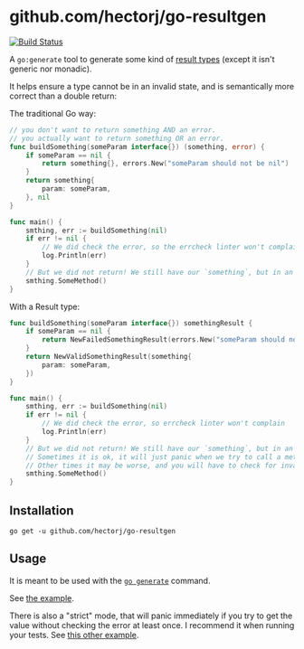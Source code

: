# github.com/hectorj/go-resultgen

[![Build Status](https://travis-ci.org/hectorj/go-resultgen.svg?branch=master)](https://travis-ci.org/hectorj/go-resultgen)

A `go:generate` tool to generate some kind of [result types](https://en.wikipedia.org/wiki/Result_type) (except it isn't generic nor monadic).

It helps ensure a type cannot be in an invalid state, and is semantically more correct than a double return:

The traditional Go way:
```go
// you don't want to return something AND an error.
// you actually want to return something OR an error.
func buildSomething(someParam interface{}) (something, error) {
    if someParam == nil {
        return something{}, errors.New("someParam should not be nil")
    }
    return something{
        param: someParam,
    }, nil
}

func main() {
    smthing, err := buildSomething(nil)
    if err != nil {
        // We did check the error, so the errcheck linter won't complain
        log.Println(err)
    }
    // But we did not return! We still have our `something`, but in an invalid state.
    smthing.SomeMethod()
}
```

With a Result type:
```go
func buildSomething(someParam interface{}) somethingResult {
    if someParam == nil {
        return NewFailedSomethingResult(errors.New("someParam should not be nil"))
    }
    return NewValidSomethingResult(something{
        param: someParam,
    })
}

func main() {
    smthing, err := buildSomething(nil)
    if err != nil {
        // We did check the error, so errcheck linter won't complain
        log.Println(err)
    }
    // But we did not return! We still have our `something`, but in an invalid state.
    // Sometimes it is ok, it will just panic when we try to call a method on it (because of a nil pointer typically).
    // Other times it may be worse, and you will have to check for invalid state in your methods implementations.
    smthing.SomeMethod()
}
```

## Installation

`go get -u github.com/hectorj/go-resultgen`

## Usage

It is meant to be used with the [`go generate`](https://blog.golang.org/generate) command.

See [the example](./tests/dummy_example_test.go).

There is also a "strict" mode, that will panic immediately if you try to get the value without checking the error at least once. I recommend it when running your tests. See [this other example](./tests/dummy_strict_example_test.go).
